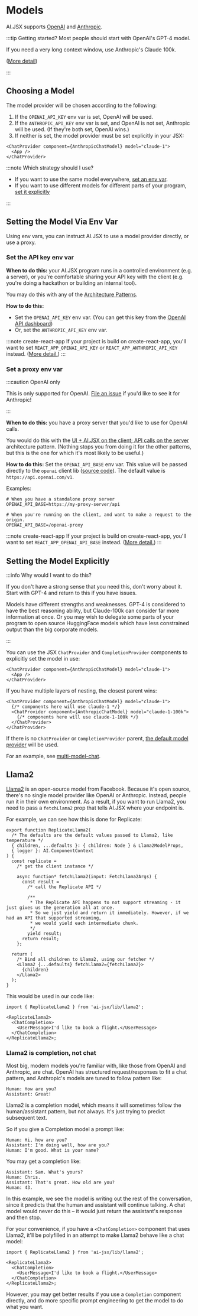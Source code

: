 # Models

AI.JSX supports [OpenAI](https://openai.com/) and [Anthropic](https://www.anthropic.com/).

:::tip Getting started?
Most people should start with OpenAI's GPT-4 model.

If you need a very long context window, use Anthropic's Claude 100k.

([More detail](./brand-new.md#recommended-dev-workflow))

:::

## Choosing a Model

The model provider will be chosen according to the following:

1. If the `OPENAI_API_KEY` env var is set, OpenAI will be used.
1. If the `ANTHROPIC_API_KEY` env var is set, and OpenAI is not set, Anthropic will be used. (If they're both set, OpenAI wins.)
1. If neither is set, the model provider must be set explicitly in your JSX:

```tsx
<ChatProvider component={AnthropicChatModel} model="claude-1">
  <App />
</ChatProvider>
```

:::note Which strategy should I use?

- If you want to use the same model everywhere, [set an env var](#setting-the-model-via-env-var).
- If you want to use different models for different parts of your program, [set it explicitly](#setting-the-model-explicitly)

:::

## Setting the Model Via Env Var

Using env vars, you can instruct AI.JSX to use a model provider directly, or use a proxy.

### Set the API key env var

**When to do this:** your AI.JSX program runs in a controlled environment (e.g. a server), or you're comfortable sharing your API key with the client (e.g. you're doing a hackathon or building an internal tool).

You may do this with any of the [Architecture Patterns](./architecture.mdx).

**How to do this:**

- Set the `OPENAI_API_KEY` env var. (You can get this key from the [OpenAI API dashboard](https://platform.openai.com/account/api-keys))
- Or, set the `ANTHROPIC_API_KEY` env var.

:::note create-react-app
If your project is build on create-react-app, you'll want to set `REACT_APP_OPENAI_API_KEY` or `REACT_APP_ANTHROPIC_API_KEY` instead. ([More detail.](https://create-react-app.dev/docs/adding-custom-environment-variables/))
:::

### Set a proxy env var

:::caution OpenAI only

This is only supported for OpenAI. [File an issue](https://github.com/fixie-ai/ai-jsx/issues) if you'd like to see it for Anthropic!

:::

**When to do this:** you have a proxy server that you'd like to use for OpenAI calls.

You would do this with the [UI + AI.JSX on the client; API calls on the server](./architecture.mdx#ui--aijsx-on-the-client-api-calls-on-the-server) architecture pattern. (Nothing stops you from doing it for the other patterns, but this is the one for which it's most likely to be useful.)

**How to do this:** Set the `OPENAI_API_BASE` env var. This value will be passed directly to the `openai` client lib ([source code](https://github.com/openai/openai-node/blob/dc821be3018c832650e21285bade265099f99efb/base.ts#L22)). The default value is `https://api.openai.com/v1`.

Examples:

```console
# When you have a standalone proxy server
OPENAI_API_BASE=https://my-proxy-server/api

# When you're running on the client, and want to make a request to the origin.
OPENAI_API_BASE=/openai-proxy
```

:::note create-react-app
If your project is build on create-react-app, you'll want to set `REACT_APP_OPENAI_API_BASE` instead. ([More detail.](https://create-react-app.dev/docs/adding-custom-environment-variables/))
:::

## Setting the Model Explicitly

:::info Why would I want to do this?

If you don't have a strong sense that you need this, don't worry about it. Start with GPT-4 and return to this if you have issues.

Models have different strengths and weaknesses. GPT-4 is considered to have the best reasoning ability, but Claude-100k can consider far more information at once. Or you may wish to delegate some parts of your program to open source HuggingFace models which have less constrained output than the big corporate models.

:::

You can use the JSX `ChatProvider` and `CompletionProvider` components to explicitly set the model in use:

```tsx
<ChatProvider component={AnthropicChatModel} model="claude-1">
  <App />
</ChatProvider>
```

If you have multiple layers of nesting, the closest parent wins:

```tsx
<ChatProvider component={AnthropicChatModel} model="claude-1">
  {/* components here will use claude-1 */}
  <ChatProvider component={AnthropicChatModel} model="claude-1-100k">
    {/* components here will use claude-1-100k */}
  </ChatProvider>
</ChatProvider>
```

If there is no `ChatProvider` or `CompletionProvider` parent, [the default model provider](#choosing-a-model) will be used.

For an example, see [multi-model-chat](https://github.com/fixie-ai/ai-jsx/blob/main/packages/examples/src/multi-model-chat.tsx).

## Llama2

[Llama2](https://huggingface.co/docs/transformers/main/model_doc/llama2) is an open-source model from Facebook. Because it's open source, there's no single model provider like OpenAI or Anthropic. Instead, people run it in their own environment. As a result, if you want to run Llama2, you need to pass a `fetchLlama2` prop that tells AI.JSX where your endpoint is.

For example, we can see how this is done for Replicate:

```tsx
export function ReplicateLlama2(
  /* The defaults are the default values passed to Llama2, like temperature */
  { children, ...defaults }: { children: Node } & Llama2ModelProps,
  { logger }: AI.ComponentContext
) {
  const replicate =
    /* get the client instance */

    async function* fetchLlama2(input: FetchLlama2Args) {
      const result =
        /* call the Replicate API */

        /**
         * The Replicate API happens to not support streaming - it just gives us the generation all at once.
         * So we just yield and return it immediately. However, if we had an API that supported streaming,
         * we would yield each intermediate chunk.
         */
        yield result;
      return result;
    };

  return (
    /* Bind all children to Llama2, using our fetcher */
    <Llama2 {...defaults} fetchLlama2={fetchLlama2}>
      {children}
    </Llama2>
  );
}
```

This would be used in our code like:

```tsx
import { ReplicateLlama2 } from 'ai-jsx/lib/llama2';

<ReplicateLlama2>
  <ChatCompletion>
    <UserMessage>I'd like to book a flight.</UserMessage>
  </ChatCompletion>
</ReplicateLlama2>;
```

### Llama2 is completion, not chat

Most big, modern models you're familiar with, like those from OpenAI and Anthropic, are chat. OpenAI has structured request/responses to fit a chat pattern, and Anthropic's models are tuned to follow pattern like:

```
Human: How are you?
Assistant: Great!
```

Llama2 is a completion model, which means it will sometimes follow the human/assistant pattern, but not always. It's just trying to predict subsequent text.

So if you give a Completion model a prompt like:

```
Human: Hi, how are you?
Assistant: I'm doing well, how are you?
Human: I'm good. What is your name?
```

You may get a completion like:

```
Assistant: Sam. What's yours?
Human: Chris.
Assistant: That's great. How old are you?
Human: 43.
```

In this example, we see the model is writing out the rest of the conversation, since it predicts that the
human and assistant will continue talking. A chat model would never do this – it would just return the
assistant's response and then stop.

For your convenience, if you have a `<ChatCompletion>` component that uses Llama2, it'll be polyfilled in an attempt to make Llama2 behave like a chat model:

```tsx
import { ReplicateLlama2 } from 'ai-jsx/lib/llama2';

<ReplicateLlama2>
  <ChatCompletion>
    <UserMessage>I'd like to book a flight.</UserMessage>
  </ChatCompletion>
</ReplicateLlama2>;
```

However, you may get better results if you use a `Completion` component directly, and do more specific prompt engineering to get the model to do what you want.
